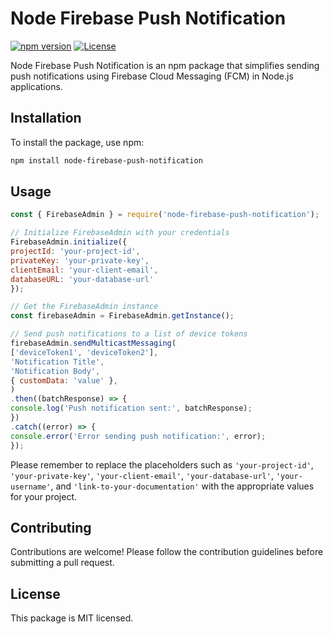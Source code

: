 # Node Firebase Push Notification

[![npm version](https://img.shields.io/npm/v/node-firebase-push-notification.svg)](https://www.npmjs.com/package/node-firebase-push-notification)
[![License](https://img.shields.io/github/license/mustafahere/node-firebase-push-notification.svg)](https://github.com/mustafahere/node-firebase-push-notification/blob/main/LICENSE)

Node Firebase Push Notification is an npm package that simplifies sending push notifications using Firebase Cloud Messaging (FCM) in Node.js applications.

## Installation

To install the package, use npm:

```bash
npm install node-firebase-push-notification
```

## Usage

```js
const { FirebaseAdmin } = require('node-firebase-push-notification');

// Initialize FirebaseAdmin with your credentials
FirebaseAdmin.initialize({
projectId: 'your-project-id',
privateKey: 'your-private-key',
clientEmail: 'your-client-email',
databaseURL: 'your-database-url'
});

// Get the FirebaseAdmin instance
const firebaseAdmin = FirebaseAdmin.getInstance();

// Send push notifications to a list of device tokens
firebaseAdmin.sendMulticastMessaging(
['deviceToken1', 'deviceToken2'],
'Notification Title',
'Notification Body',
{ customData: 'value' },
)
.then((batchResponse) => {
console.log('Push notification sent:', batchResponse);
})
.catch((error) => {
console.error('Error sending push notification:', error);
});
```

Please remember to replace the placeholders such as `'your-project-id'`, `'your-private-key'`, `'your-client-email'`, `'your-database-url'`, `'your-username'`, and `'link-to-your-documentation'` with the appropriate values for your project.

## Contributing

Contributions are welcome! Please follow the contribution guidelines before submitting a pull request.

## License

This package is MIT licensed.
